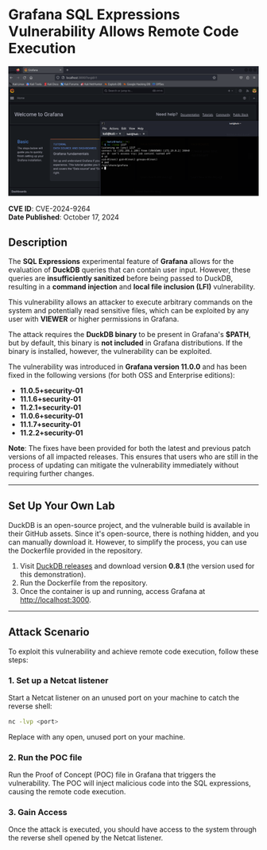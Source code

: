 # Grafana SQL Expressions Vulnerability Allows Remote Code Execution

![POC](pictures/poc.png)

**CVE ID**: CVE-2024-9264  
**Date Published**: October 17, 2024  

## Description

The **SQL Expressions** experimental feature of **Grafana** allows for the evaluation of **DuckDB** queries that can contain user input. However, these queries are **insufficiently sanitized** before being passed to DuckDB, resulting in a **command injection** and **local file inclusion (LFI)** vulnerability.

This vulnerability allows an attacker to execute arbitrary commands on the system and potentially read sensitive files, which can be exploited by any user with **VIEWER** or higher permissions in Grafana.

The attack requires the **DuckDB binary** to be present in Grafana's **$PATH**, but by default, this binary is **not included** in Grafana distributions. If the binary is installed, however, the vulnerability can be exploited.

The vulnerability was introduced in **Grafana version 11.0.0** and has been fixed in the following versions (for both OSS and Enterprise editions):

- **11.0.5+security-01**
- **11.1.6+security-01**
- **11.2.1+security-01**
- **11.0.6+security-01**
- **11.1.7+security-01**
- **11.2.2+security-01**

**Note**: The fixes have been provided for both the latest and previous patch versions of all impacted releases. This ensures that users who are still in the process of updating can mitigate the vulnerability immediately without requiring further changes.

---

## Set Up Your Own Lab

DuckDB is an open-source project, and the vulnerable build is available in their GitHub assets. Since it's open-source, there is nothing hidden, and you can manually download it. However, to simplify the process, you can use the Dockerfile provided in the repository.

1. Visit [DuckDB releases](https://github.com/duckdb/duckdb/releases) and download version **0.8.1** (the version used for this demonstration).
2. Run the Dockerfile from the repository.
3. Once the container is up and running, access Grafana at [http://localhost:3000](http://localhost:3000).

---

## Attack Scenario

To exploit this vulnerability and achieve remote code execution, follow these steps:

### 1. Set up a Netcat listener

Start a Netcat listener on an unused port on your machine to catch the reverse shell:

```bash
nc -lvp <port>
```

Replace <port> with any open, unused port on your machine.
### 2. Run the POC file

Run the Proof of Concept (POC) file in Grafana that triggers the vulnerability. The POC will inject malicious code into the SQL expressions, causing the remote code execution.
### 3. Gain Access

Once the attack is executed, you should have access to the system through the reverse shell opened by the Netcat listener.

